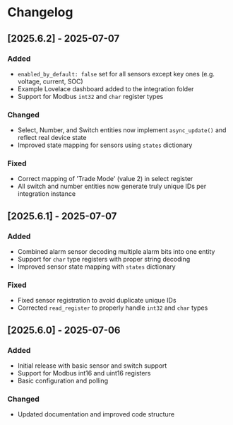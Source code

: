 # Changelog

## [2025.6.2] - 2025-07-07
### Added
- `enabled_by_default: false` set for all sensors except key ones (e.g. voltage, current, SOC)
- Example Lovelace dashboard added to the integration folder
- Support for Modbus `int32` and `char` register types

### Changed
- Select, Number, and Switch entities now implement `async_update()` and reflect real device state
- Improved state mapping for sensors using `states` dictionary

### Fixed
- Correct mapping of 'Trade Mode' (value 2) in select register
- All switch and number entities now generate truly unique IDs per integration instance

## [2025.6.1] - 2025-07-07
### Added
- Combined alarm sensor decoding multiple alarm bits into one entity
- Support for `char` type registers with proper string decoding
- Improved sensor state mapping with `states` dictionary

### Fixed
- Fixed sensor registration to avoid duplicate unique IDs
- Corrected `read_register` to properly handle `int32` and `char` types

## [2025.6.0] - 2025-07-06
### Added
- Initial release with basic sensor and switch support
- Support for Modbus int16 and uint16 registers
- Basic configuration and polling

### Changed
- Updated documentation and improved code structure